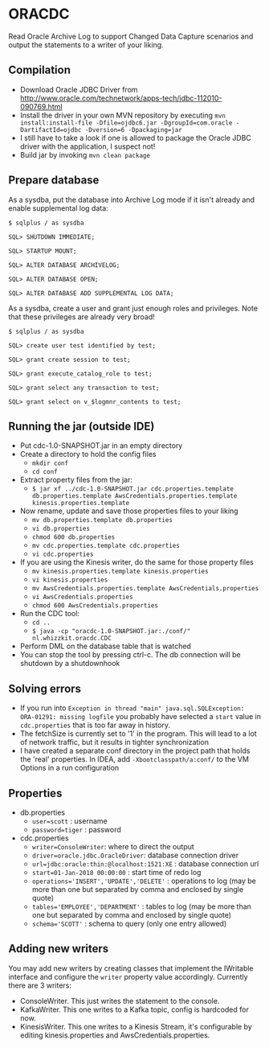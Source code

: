 # ORACDC

Read Oracle Archive Log to support Changed Data Capture scenarios and output the statements to a writer of your liking.

## Compilation

- Download Oracle JDBC Driver from http://www.oracle.com/technetwork/apps-tech/jdbc-112010-090769.html
- Install the driver in your own MVN repository by executing `mvn install:install-file -Dfile=ojdbc6.jar -DgroupId=com.oracle -DartifactId=ojdbc -Dversion=6 -Dpackaging=jar`
- I still have to take a look if one is allowed to package the Oracle JDBC driver with the application, I suspect not!
- Build jar by invoking `mvn clean package`

## Prepare database

As a sysdba, put the database into Archive Log mode if it isn't already and enable supplemental log data:

`$ sqlplus / as sysdba`

`SQL> SHUTDOWN IMMEDIATE;`

`SQL> STARTUP MOUNT;`

`SQL> ALTER DATABASE ARCHIVELOG;`

`SQL> ALTER DATABASE OPEN;`

`SQL> ALTER DATABASE ADD SUPPLEMENTAL LOG DATA;`

As a sysdba, create a user and grant just enough roles and privileges. Note that these privileges are already very broad!

`$ sqlplus / as sysdba`

`SQL> create user test identified by test;`

`SQL> grant create session to test;`

`SQL> grant execute_catalog_role to test;`

`SQL> grant select any transaction to test;`

`SQL> grant select on v_$logmnr_contents to test;`

## Running the jar (outside IDE)

- Put cdc-1.0-SNAPSHOT.jar in an empty directory
- Create a directory to hold the config files
  * `mkdir conf`
  * `cd conf`
- Extract property files from the jar:
  * `$ jar xf ../cdc-1.0-SNAPSHOT.jar cdc.properties.template db.properties.template AwsCredentials.properties.template kinesis.properties.template`
- Now rename, update and save those properties files to your liking
  * `mv db.properties.template db.properties`
  * `vi db.properties`
  * `chmod 600 db.properties`
  * `mv cdc.properties.template cdc.properties`
  * `vi cdc.properties`
- If you are using the Kinesis writer, do the same for those property files
  * `mv kinesis.properties.template kinesis.properties`
  * `vi kinesis.properties`
  * `mv AwsCredentials.properties.template AwsCredentials.properties`
  * `vi AwsCredentials.properties`
  * `chmod 600 AwsCredentials.properties`
- Run the CDC tool:
  * `cd ..`
  * `$ java -cp "oracdc-1.0-SNAPSHOT.jar:./conf/" nl.whizzkit.oracdc.CDC`
- Perform DML on the database table that is watched
- You can stop the tool by pressing ctrl-c. The db connection will be shutdown by a shutdownhook

## Solving errors 

- If you run into `Exception in thread "main" java.sql.SQLException: ORA-01291: missing logfile` you probably have selected a `start` value in `cdc.properties` that is too far away in history.
- The fetchSize is currently set to '1' in the program. This will lead to a lot of network traffic, but it results in tighter synchronization
- I have created a separate conf directory in the project path that holds the 'real' properties. In IDEA, add `-Xbootclasspath/a:conf/` to the VM Options in a run configuration

## Properties

- db.properties
  * `user=scott` : username
  * `password=tiger` : password
- cdc.properties
  * `writer=ConsoleWriter`: where to direct the output
  * `driver=oracle.jdbc.OracleDriver`: database connection driver
  * `url=jdbc:oracle:thin:@localhost:1521:XE` : database connection url
  * `start=01-Jan-2018 00:00:00` : start time of redo log
  * `operations='INSERT','UPDATE','DELETE'` : operations to log (may be more than one but separated by comma and enclosed by single quote)
  * `tables='EMPLOYEE','DEPARTMENT'` : tables to log (may be more than one but separated by comma and enclosed by single quote)
  * `schema='SCOTT'` : schema to query (only one entry allowed)

## Adding new writers

You may add new writers by creating classes that implement the IWritable interface and configure the `writer` property value accordingly. Currently there are 3 writers:

- ConsoleWriter. This just writes the statement to the console.
- KafkaWriter. This one writes to a Kafka topic, config is hardcoded for now.
- KinesisWriter. This one writes to a Kinesis Stream, it's configurable by editing kinesis.properties and AwsCredentials.properties.
